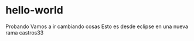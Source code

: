 # hello-world
Probando
Vamos a ir cambiando cosas
Esto es desde eclipse en una nueva rama castros33
